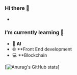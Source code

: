 ### Hi there 👋
- 


### I’m currently learning 🌱
- 🤖 **AI**
- 🌐 **Front End development
- 💻 **Blockchain
<!--
**parkkh07/parkkh07** is a ✨ _special_ ✨ repository because its `README.md` (this file) appears on your GitHub profile.

Here are some ideas to get you started:

- 🔭 I’m currently working on ...
- 🌱 I’m currently learning ...
- 👯 I’m looking to collaborate on ...
- 🤔 I’m looking for help with ...
- 💬 Ask me about ...
- 📫 How to reach me: ...
- 😄 Pronouns: ...
- ⚡ Fun fact: ...
-->
[![Anurag's GitHub stats](https://github-readme-stats.vercel.app/api?username=parkkh07&&show_icons=true&theme=radical)]
